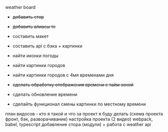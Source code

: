 weather board
- ~~добавить стор~~
- ~~добавить алиасы тс~~

- составить макет

- составить api с бэка + картинки

- найти иконки погоды
- найти картинки городов
- найти картинки городов с 4мя временами дня

- ~~сделать обработку отображения времени с тайм зоной~~
- сделать обновление времени
- сделайть функционал смены картинки по местному времени

 план видосов -
 кто я такой и что за проект я буду делать (схема проекта фронт, бэк, разворачивание)
 настройка проекта (2 видео) webpack, babel, typescript
добавление стора (модули) + работа с weather api

